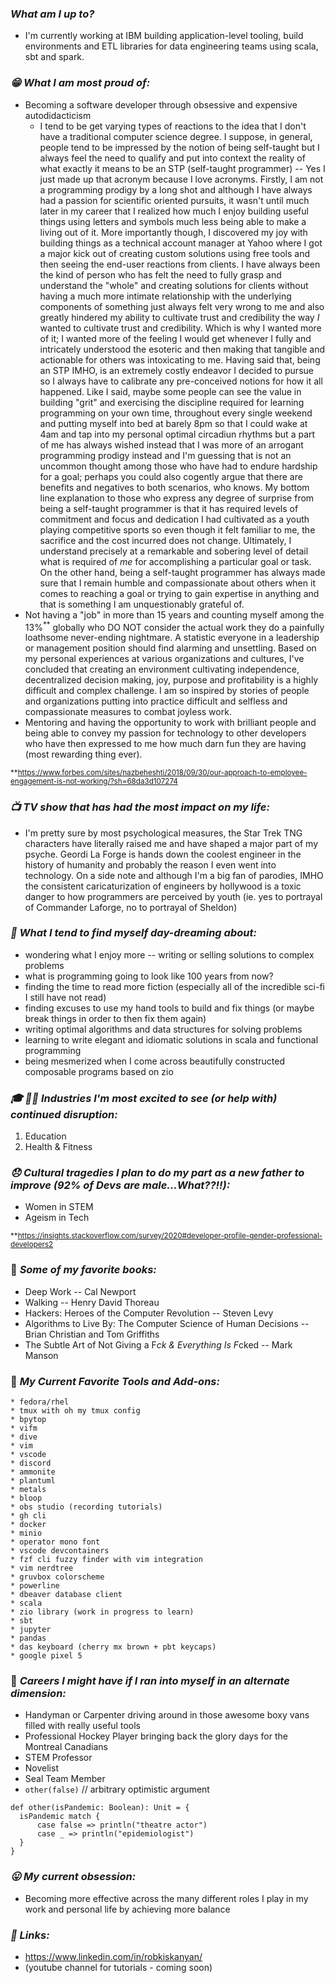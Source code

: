 ### *What am I up to?*
* I'm currently working at IBM building application-level tooling, build environments and ETL
  libraries for data engineering teams using scala, sbt and spark. 

### *:grin: What I am most proud of:*
* Becoming a software developer through obsessive and expensive autodidacticism
  * I tend to be get varying types of reactions to the idea that I don't have a traditional computer science degree. I
    suppose, in general, people tend to be impressed by the notion of being self-taught but I always feel the need to
    qualify and put into context the reality of what exactly it means to be an STP (self-taught programmer) -- Yes I
    just made up that acronym because I love acronyms. Firstly, I am not a programming prodigy by a long shot and
    although I have always had a passion for scientific oriented pursuits, it wasn't until much later in my career that
    I realized how much I enjoy building useful things using letters and symbols much less being able to make a living
    out of it. More importantly though, I discovered my joy with building things as a technical account manager at Yahoo
    where I got a major kick out of creating custom solutions using free tools and then seeing the end-user reactions
    from clients. I have always been the kind of person who has felt the need to fully grasp and understand the "whole"
    and creating solutions for clients without having a much more intimate relationship with the underlying components
    of something just always felt very wrong to me and also greatly hindered my ability to cultivate trust and
    credibility the way *I* wanted to cultivate trust and credibility. Which is why I wanted more of it; I wanted more
    of the feeling I would get whenever I fully and intricately understood the esoteric and then making that tangible
    and actionable for others was intoxicating to me. Having said that, being an STP IMHO, is an extremely costly
    endeavor I decided to pursue so I always have to calibrate any pre-conceived notions for how it all happened. Like I
    said, maybe some people can see the value in building "grit" and exercising the discipline required for learning
    programming on your own time, throughout every single weekend and putting myself into bed at barely 8pm so that I
    could wake at 4am and tap into my personal optimal circadiun rhythms but a part of me has always wished instead that
    I was more of an arrogant programming prodigy instead and I'm guessing that is not an uncommon thought among those
    who have had to endure hardship for a goal; perhaps you could also cogently argue that there are benefits and
    negatives to both scenarios, who knows. My bottom line explanation to those who express any degree of surprise from
    being a self-taught programmer is that it has required levels of commitment and focus and dedication I had
    cultivated as a youth playing competitive sports so even though it felt familiar to me, the sacrifice and the cost
    incurred does not change. Ultimately, I understand precisely at a remarkable and sobering level of detail what is
    required of *me* for accomplishing a particular goal or task. On the other hand, being a self-taught programmer has
    always made sure that I remain humble and compassionate about others when it comes to reaching a goal or trying to
    gain expertise in anything and that is something I am unquestionably grateful of.
* Not having a "job" in more than 15 years and counting myself among the 13%<sup>**</sup> globally who DO NOT consider
  the actual work they do a painfully loathsome never-ending nightmare. A statistic everyone in a leadership or
  management position should find alarming and unsettling. Based on my personal experiences at various organizations and
  cultures, I've concluded that creating an environment cultivating independence, decentralized decision making, joy,
  purpose and profitability is a highly difficult and complex challenge. I am so inspired by stories of people and
  organizations putting into practice difficult and selfless and compassionate measures to combat joyless work.
* Mentoring and having the opportunity to work with brilliant people and being able to convey my passion for technology
  to other developers who have then expressed to me how much darn fun they are having (most rewarding thing ever). 

<sup>**</sub>https://www.forbes.com/sites/nazbeheshti/2018/09/30/our-approach-to-employee-engagement-is-not-working/?sh=68da3d107274

### *:tv: TV show that has had the most impact on my life:*
* I'm pretty sure by most psychological measures, the Star Trek TNG characters have literally raised
  me and have shaped a major part of my psyche. Geordi La Forge is hands down the coolest engineer
  in the history of humanity and probably the reason I even went into technology. On a side note and
  although I'm a big fan of parodies, IMHO the consistent caricaturization of engineers by hollywood
  is a toxic danger to how programmers are perceived by youth (ie. yes to portrayal of Commander
  Laforge, no to portrayal of Sheldon)

### *:thinking: What I tend to find myself day-dreaming about:*
* wondering what I enjoy more -- writing or selling solutions to complex problems
* what is programming going to look like 100 years from now?
* finding the time to read more fiction (especially all of the incredible sci-fi I still have not read)
* finding excuses to use my hand tools to build and fix things (or maybe break things in order to then fix them again)
* writing optimal algorithms and data structures for solving problems
* learning to write elegant and idiomatic solutions in scala and functional programming
* being mesmerized when I come across beautifully constructed composable programs based on zio

### *:mortar_board: :weight_lifting_woman: Industries I'm most excited to see (or help with) continued disruption:*
1. Education
2. Health & Fitness

### *:disappointed: Cultural tragedies I plan to do my part as a new father to improve (92% of Devs are male...What??!!):*
* Women in STEM
* Ageism in Tech

<sup>**</sub>https://insights.stackoverflow.com/survey/2020#developer-profile-gender-professional-developers2

### :book: *Some of my favorite books:*
* Deep Work -- Cal Newport
* Walking -- Henry David Thoreau
* Hackers: Heroes of the Computer Revolution -- Steven Levy
* Algorithms to Live By: The Computer Science of Human Decisions -- Brian Christian and Tom Griffiths
* The Subtle Art of Not Giving a F*ck & Everything Is F*cked -- Mark Manson

### :hammer: *My Current Favorite Tools and Add-ons:*
```
* fedora/rhel
* tmux with oh my tmux config
* bpytop
* vifm
* dive
* vim
* vscode
* discord
* ammonite
* plantuml
* metals
* bloop
* obs studio (recording tutorials)
* gh cli
* docker
* minio
* operator mono font
* vscode devcontainers
* fzf cli fuzzy finder with vim integration
* vim nerdtree
* gruvbox colorscheme
* powerline
* dbeaver database client
* scala
* zio library (work in progress to learn)
* sbt
* jupyter
* pandas
* das keyboard (cherry mx brown + pbt keycaps)
* google pixel 5
```

### :briefcase: *Careers I might have if I ran into myself in an alternate dimension:*
* Handyman or Carpenter driving around in those awesome boxy vans filled with really useful tools
* Professional Hockey Player bringing back the glory days for the Montreal Canadians
* STEM Professor
* Novelist
* Seal Team Member
* `other(false)` // arbitrary optimistic argument
```
def other(isPandemic: Boolean): Unit = {
  isPandemic match {
      case false => println("theatre actor")
      case _ => println("epidemiologist")
  }
}
```

### *:stuck_out_tongue: My current obsession:*
* Becoming more effective across the many different roles I play in my work and personal life by achieving more balance

### *:link: Links:*
* https://www.linkedin.com/in/robkiskanyan/
* (youtube channel for tutorials - coming soon)

<!--
**robbyki/robbyki** is a ✨ _special_ ✨ repository because its `README.md` (this file) appears on your GitHub profile.

Here are some ideas to get you started:

- 🔭 I’m currently working on ...
- 🌱 I’m currently learning ...
- 👯 I’m looking to collaborate on ...
- 🤔 I’m looking for help with ...
- 💬 Ask me about ...
- 📫 How to reach me: ...
- 😄 Pronouns: ...
- ⚡ Fun fact: ...
-->
